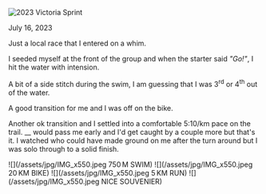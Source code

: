 <!--
# 2023 Victoria Sprint Triathlon
-->

![2023 Victoria Sprint](/assets/svg/victoria-half-sprint-logo.svg)
<p class="timestamp">July 16, 2023</p>

Just a local race that I entered on a whim.

I seeded myself at the front of the group and when the starter said _"Go!"_, I hit the water with intension.

A bit of a side stitch during the swim, I am guessing that I was 3<sup>rd</sup> or 4<sup>th</sup> out of the water.

A good transition for me and I was off on the bike.  

Another ok transition and I settled into a comfortable 5:10/km pace on the trail.  __ would pass me early and I'd get caught by a couple more but that's it.  I watched who could have made ground on me after the turn around but I was solo through to a solid finish.

![](/assets/jpg/IMG_x550.jpeg 750&#8239;M SWIM)
![](/assets/jpg/IMG_x550.jpeg 20&#8239;KM BIKE)
![](/assets/jpg/IMG_x550.jpeg 5&#8239;KM RUN)
![](/assets/jpg/IMG_x550.jpeg NICE SOUVENIER)
